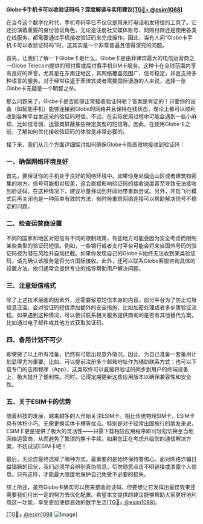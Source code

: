 **Globe卡手机卡可以收验证码吗？深度解读与实用建议[[TG💪+ @esim1088](https://t.me/s/esim1088)]**

在当今这个数字化时代，手机号码早已不仅仅是用来打电话和发短信的工具了。它还扮演着重要的身份验证角色，无论是注册社交媒体账号、网购付款还是使用各类在线服务，都需要通过手机接收验证码来完成操作。因此，当有人问“Globe卡手机卡可以收验证码吗”时，这其实是一个非常普遍且值得深究的问题。

首先，让我们了解一下Globe卡是什么。Globe卡是由菲律宾最大的电信运营商之一Globe Telecom提供的预付费或后付费手机SIM卡服务。这种卡在全球范围内享有良好的声誉，尤其是在东南亚地区，其网络覆盖范围广、信号稳定，并且支持多种语言的服务。对于经常往返于菲律宾或者需要国际漫游的人来说，选择一张Globe卡无疑是一个明智之举。

那么问题来了，Globe卡是否能够正常接收验证码呢？答案是肯定的！只要你的设备（如智能手机）能够连接到Globe的网络并且保持在线状态，理论上都可以顺利收到各种平台发送来的验证码短信。不过，在实际使用过程中可能会遇到一些小麻烦，比如信号弱、运营商屏蔽某些特定类型的短信等。因此，在使用Globe卡之前，了解如何优化接收验证码的体验是非常必要的。

接下来，我们从几个方面详细探讨如何确保Globe卡能高效地接收到验证码：

### 一、确保网络环境良好

首先，要保证你的手机处于良好的网络环境中。如果你身处偏远山区或者建筑物密集的地方，信号可能相对较差，这会直接影响验证码的接收速度甚至导致无法接收到验证码。在这种情况下，建议尽量移动到开阔地带重新尝试。另外，开启飞行模式后再关闭也是一种简单有效的方法，有时候重启网络连接可以帮助解决信号不稳定的问题。

### 二、检查运营商设置

不同的国家和地区对短信有不同的限制政策，有些地方可能会因为安全考虑而限制某些类型的验证码短信。例如，一些银行或者支付平台可能会将来自国外号码的验证码视为潜在风险并自动拦截。如果你发现自己的Globe卡始终无法收到某类验证码，请先确认该服务是否允许国际接收。此外，还可以联系Globe客服咨询具体的设置方法，他们通常会提供专业的指导帮助用户解决问题。

### 三、注意短信格式

除了上述技术层面的因素外，还需要留意短信本身的内容。部分平台为了防止垃圾信息泛滥，会对验证码短信添加额外的安全措施，比如加密处理或者多步骤验证流程。如果遇到这种情况，可以尝试联系相关服务提供商询问是否有其他替代方案，比如通过电子邮件或其他方式获取验证码。

### 四、备用计划不可少

即使做了以上所有准备，仍然有可能出现意外情况。因此，为自己准备一套备用计划显得尤为重要。比如，可以提前注册多个邮箱地址作为辅助联系方式；也可以下载专门的应用程序（App），这类软件可以直接将验证码同步到用户的终端设备上，极大提升了便利性。同时，记得定期更新这些应用版本以确保兼容性和安全性。

### 五、关于ESIM卡的优势

随着科技的发展，越来越多的人开始关注ESIM卡。相比传统物理SIM卡，ESIM卡具有体积小巧、无需更换实体卡槽等优点。特别是对于经常出国旅行的朋友来说，ESIM卡更是提供了极大的灵活性——只需下载相应应用程序即可轻松切换至当地网络运营商，从而避免了繁琐的换卡手续。如果您正在考虑升级您的通信解决方案，不妨试试ESIM卡吧！

最后，无论您最终选择了哪种方式，最重要的是始终保持警惕心。面对网络诈骗日益猖獗的现状，我们必须学会辨别真伪信息，切勿随意点击不明链接或泄露个人信息。只有这样，才能最大限度地保护自己免受不必要的损失。

综上所述，虽然Globe卡确实可以用来接收验证码，但要想让它发挥出最佳效果还需要我们付出一定的努力去优化配置。希望本文提供的建议能够帮助大家更好地利用这一功能，享受更加便捷高效的数字生活[[TG💪+ @esim1088](https://t.me/s/esim1088)]。

[[TG💪+ @esim1088](https://t.me/s/esim1088) ![Image](https://i.postimg.cc/4NQfJmqS/Snipaste-2025-05-13-00-14-12.png)]